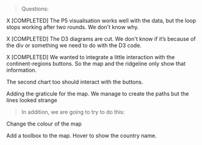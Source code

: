 > Questions:

X [COMPLETED] The P5 visualisation works well with the data, but the loop stops working after two rounds. We don't know why.

X [COMPLETED] The D3 diagrams are cut. We don't know if it’s because of the div or something we need to do with the D3 code. 

X [COMPLETED] We wanted to integrate a little interaction with the continent-regions buttons. So the map and the ridgeline only show that information.

The second chart too should interact with the buttons.

Adding the graticule for the map. We manage to create the paths but the lines looked strange



> In addition, we are going to try to do this:

Change the colour of the map

Add a toolbox to the map. Hover to show the country name.
